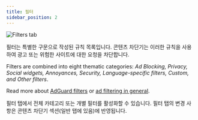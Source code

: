 ```yaml
---
title: 필터
sidebar_position: 2
---
```


![Filters tab](https://cdn.adtidy.org/public/Adguard/Blog/AG_for_Safari_in-depth_review/Filters.png)

필터는 특별한 구문으로 작성된 규칙 목록입니다. 콘텐츠 차단기는 이러한 규칙을 사용하여 광고 또는 위험한 사이트에 대한 요청을 차단합니다.

Filters are combined into eight thematic categories: _Ad Blocking, Privacy, Social widgets, Annoyances, Security, Language-specific filters, Custom, and Other filters_.

Read more about [AdGuard filters](/general/ad-filtering/adguard-filters) or [ad filtering in general](/general/ad-filtering/how-ad-blocking-works).

필터 탭에서 전체 카테고리 또는 개별 필터를 활성화할 수 있습니다. 필터 탭의 변경 사항은 콘텐츠 차단기 섹션(일반 탭에 있음)에 반영됩니다.
